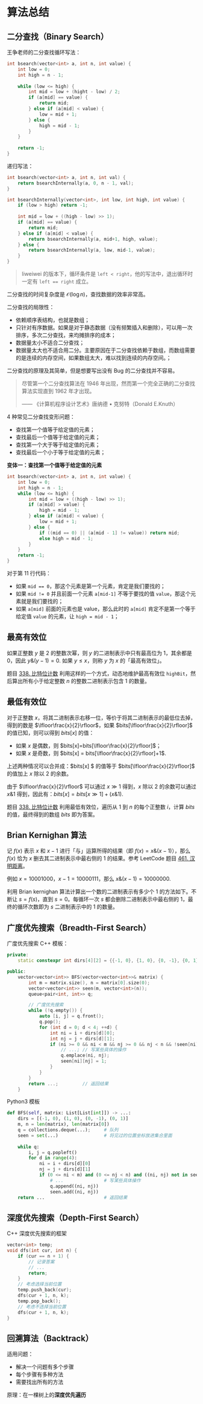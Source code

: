# 算法总结

## 二分查找（Binary Search）

王争老师的二分查找循环写法：

```c++
int bsearch(vector<int> a, int n, int value) {
    int low = 0;
    int high = n - 1;
    
    while (low <= high) {
        int mid = low + (hight - low) / 2;
        if (a[mid] == value) {
            return mid;
        } else if (a[mid] < value) {
            low = mid + 1;
        } else {
            high = mid - 1;
        }
    }
    
    return -1;
}
```

递归写法：

```c++
int bsearch(vector<int> a, int n, int val) {
    return bsearchInternally(a, 0, n - 1, val);
}

int bsearchInternally(vector<int>, int low, int high, int value) {
    if (low > high) return -1;
    
    int mid = low + ((high - low) >> 1);
    if (a[mid] == value) {
        return mid;
    } else if (a[mid] < value) {
        return bsearchInternally(a, mid+1, high, value);
    } else {
        return bsearchInternally(a, low, mid-1, value);
    }
}
```

>  liweiwei 的版本下，循环条件是 `left < right`，他的写法中，退出循环时一定有 `left == right` 成立。

二分查找的时间复杂度是 $\mathcal{O}(\log n)$，查找数据的效率非常高。

二分查找的局限性：

- 依赖顺序表结构，也就是数组；
- 只针对有序数据。如果是对于静态数据（没有频繁插入和删除），可以用一次排序，多次二分查找，来均摊排序的成本；
- 数据量太小不适合二分查找；
- 数据量太大也不适合用二分。主要原因在于二分查找依赖于数组，而数组需要的是连续的内存空间，如果数组太大，难以找到连续的内存空间。；

二分查找的原理及其简单，但是想要写出没有 Bug 的二分查找并不容易。

> 尽管第一个二分查找算法在 1946 年出现，然而第一个完全正确的二分查找算法实现直到 1962 年才出现。
>
> —— 《计算机程序设计艺术》唐纳德 • 克努特（Donald E.Knuth）

4 种常见二分查找变形问题：

- 查找第一个值等于给定值的元素；
- 查找最后一个值等于给定值的元素；
- 查找第一个大于等于给定值的元素；
- 查找最后一个小于等于给定值的元素；

**变体一：查找第一个值等于给定值的元素**

```c++
int bsearch(vector<int> a, int n, int value) {
    int low = 0;
    int high = n - 1;
    while (low <= high) {
        int mid = low + ((high - low) >> 1);
        if (a[mid] > value) {
            high = mid - 1;
        } else if (a[mid] < value) {
            low = mid + 1;
        } else {
            if ((mid == 0) || (a[mid - 1] != value)) return mid;
            else high = mid - 1;
        }
    }
    return -1;
}
```

对于第 11 行代码：

- 如果 `mid == 0`，那这个元素是第一个元素，肯定是我们要找的；
- 如果 `mid != 0` 并且前面一个元素 `a[mid-1]` 不等于要找的值 `value`，那这个元素就是我们要找的；
- 如果 `a[mid]` 前面的元素也是 value，那么此时的 `a[mid]` 肯定不是第一个等于给定值 `value` 的元素，让 `high = mid - 1`；

## 最高有效位

如果正整数 $y$ 是 2 的整数次幂，则 $y$ 的二进制表示中只有最高位为 1，其余都是 0，因此 $y\& (y-1)=0$. 如果 $y\le x$，则称 $y$ 为 $x$ 的「最高有效位」。

题目 [338. 比特位计数](https://leetcode-cn.com/problems/counting-bits/) 利用这样的一个方式，动态地维护最高有效位 `highBit`，然后算出所有小于给定整数 $n$ 的整数二进制表示包含 1 的数量。

## 最低有效位

对于正整数 $x$，将其二进制表示右移一位，等价于将其二进制表示的最低位去掉，得到的数是 $\lfloor\frac{x}{2}\rfloor$，如果 $bits[\lfloor\frac{x}{2}\rfloor]$ 的值已知，则可以得到 $bits[x]$ 的值：

- 如果 $x$ 是偶数，则 $bits[x]=bits[\lfloor\frac{x}{2}\rfloor]$；
- 如果 $x$ 是奇数，则 $bits[x] = bits[\lfloor\frac{x}{2}\rfloor]+1$.

上述两种情况可以合并成：$bits[x] $ 的值等于 $bits[\lfloor\frac{x}{2}\rfloor]$ 的值加上 $x$ 除以 2 的余数。

由于 $\lfloor\frac{x}{2}\rfloor$ 可以通过 $x\gg1$ 得到，$x$ 除以 2 的余数可以通过 $x \& 1$ 得到，因此有：$bits[x]=bits[x\gg1]+(x\&1)$.

题目 [338. 比特位计数](https://leetcode-cn.com/problems/counting-bits/) 利用最低有效位，遍历从 1 到 $n$ 的每个正整数 $i$，计算 $bits$ 的值，最终得到的数组 $bits$ 即为答案。

## Brian Kernighan 算法

记 $f(x)$ 表示 $x$ 和 $x-1$ 进行「与」运算所得的结果（即 $f(x)=x\&(x−1)$），那么 $f(x)$ 恰为 $x$ 删去其二进制表示中最右侧的 1 的结果。参考 LeetCode 题目 [461. 汉明距离](https://leetcode-cn.com/problems/hamming-distance/)。

例如 $x=10001000$，$x-1=10000111$，那么 $x\&(x-1)=10000000$. 

利用 Brian kernighan 算法计算出一个数的二进制表示有多少个 1 的方法如下。不断让 $s=f(s)$，直到 $s=0$。每循环一次 $s$ 都会删除二进制表示中最右侧的 1，最终的循环次数即为 $s$ 二进制表示中的 1 的数量。

## 广度优先搜索（Breadth-First Search）

广度优先搜索 C++ 模板：

```c++
private:
	static constexpr int dirs[4][2] = {{-1, 0}, {1, 0}, {0, -1}, {0, 1}};

public:
	vector<vector<int>> BFS(vector<vector<int>>& matrix) {
        int m = matrix.size(), n = matrix[0].size(0);
        vector<vector<int>> seen(m, vector<int>(n));
        queue<pair<int, int>> q;

        // 广度优先搜索
        while (!q.empty()) {
            auto [i, j] = q.front();
            q.pop();
			for (int d = 0; d < 4; ++d) {
                int ni = i + dirs[d][0];
                int nj = j + dirs[d][1];
                if (ni >= 0 && ni < m && nj >= 0 && nj < n && !seen[ni][nj]) {
                    // ...;	// 写某些具体的操作
                    q.emplace(ni, nj);
                    seen[ni][nj] = 1;
                }
            }
        }
        return ...;			// 返回结果
    }

```

Python3 模板

```python
def BFS(self, matrix: List[List[int]]) -> ...:
    dirs = [(-1, 0), (1, 0), (0, -1), (0, 1)]
    m, n = len(matrix), len(matrix[0])
    q = collections.deque(...);		# 队列
    seen = set(...)					# 将见过的位置坐标放进集合里面
    
    while q:
        i, j = q.popleft()
        for d in range(4):
            ni = i + dirs[d][0]
            nj = j + dirs[d][1]
            if (0 <= ni < m) and (0 <= nj < n) and ((ni, nj) not in seen):
                # ...				# 写某些具体操作
                q.append((ni, nj))
                seen.add((ni, nj))
    return ...						# 返回结果 
```

## 深度优先搜索（Depth-First Search）

C++ 深度优先搜索的框架

```c++
vector<int> temp;
void dfs(int cur, int n) {
    if (cur == n + 1) {
        // 记录答案
        // ...
        return;
    }
    // 考虑选择当前位置
    temp.push_back(cur);
    dfs(cur + 1, n, k);
    temp.pop_back();
    // 考虑不选择当前位置
    dfs(cur + 1, n, k);
}
```

## 回溯算法（Backtrack）

适用问题：

- 解决一个问题有多个步骤
- 每个步骤有多种方法
- 需要找出所有的方法

原理：在一棵树上的**深度优先遍历**
